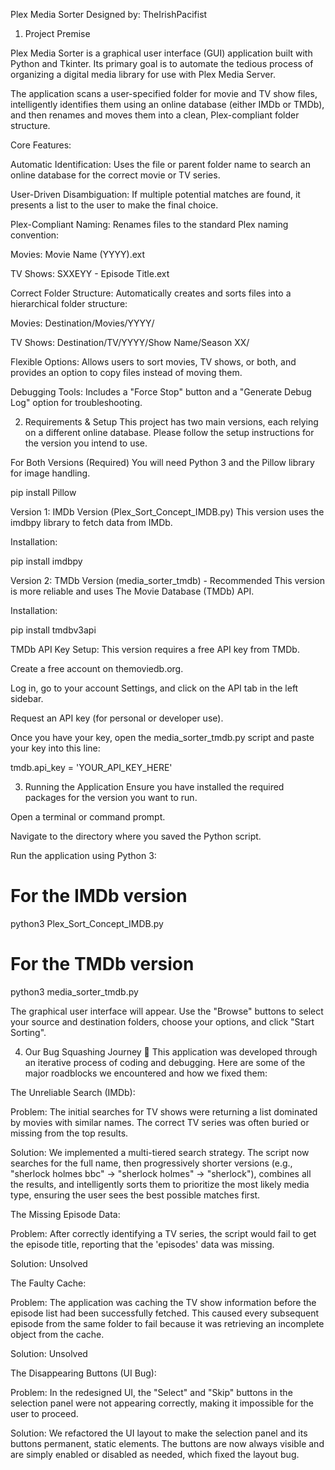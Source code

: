 Plex Media Sorter
Designed by: TheIrishPacifist

1. Project Premise

Plex Media Sorter is a graphical user interface (GUI) application built with Python and Tkinter. Its primary goal is to automate the tedious process of organizing a digital media library for use with Plex Media Server.

The application scans a user-specified folder for movie and TV show files, intelligently identifies them using an online database (either IMDb or TMDb), and then renames and moves them into a clean, Plex-compliant folder structure.

Core Features:

Automatic Identification: Uses the file or parent folder name to search an online database for the correct movie or TV series.

User-Driven Disambiguation: If multiple potential matches are found, it presents a list to the user to make the final choice.

Plex-Compliant Naming: Renames files to the standard Plex naming convention:

Movies: Movie Name (YYYY).ext

TV Shows: SXXEYY - Episode Title.ext

Correct Folder Structure: Automatically creates and sorts files into a hierarchical folder structure:

Movies: Destination/Movies/YYYY/

TV Shows: Destination/TV/YYYY/Show Name/Season XX/

Flexible Options: Allows users to sort movies, TV shows, or both, and provides an option to copy files instead of moving them.

Debugging Tools: Includes a "Force Stop" button and a "Generate Debug Log" option for troubleshooting.

2. Requirements & Setup
This project has two main versions, each relying on a different online database. Please follow the setup instructions for the version you intend to use.

For Both Versions (Required)
You will need Python 3 and the Pillow library for image handling.

pip install Pillow

Version 1: IMDb Version (Plex_Sort_Concept_IMDB.py)
This version uses the imdbpy library to fetch data from IMDb.

Installation:

pip install imdbpy

Version 2: TMDb Version (media_sorter_tmdb) - Recommended
This version is more reliable and uses The Movie Database (TMDb) API.

Installation:

pip install tmdbv3api

TMDb API Key Setup:
This version requires a free API key from TMDb.

Create a free account on themoviedb.org.

Log in, go to your account Settings, and click on the API tab in the left sidebar.

Request an API key (for personal or developer use).

Once you have your key, open the media_sorter_tmdb.py script and paste your key into this line:

tmdb.api_key = 'YOUR_API_KEY_HERE'

3. Running the Application
Ensure you have installed the required packages for the version you want to run.

Open a terminal or command prompt.

Navigate to the directory where you saved the Python script.

Run the application using Python 3:

# For the IMDb version
python3 Plex_Sort_Concept_IMDB.py

# For the TMDb version
python3 media_sorter_tmdb.py

The graphical user interface will appear. Use the "Browse" buttons to select your source and destination folders, choose your options, and click "Start Sorting".

4. Our Bug Squashing Journey 🐛
This application was developed through an iterative process of coding and debugging. Here are some of the major roadblocks we encountered and how we fixed them:

The Unreliable Search (IMDb):

Problem: The initial searches for TV shows were returning a list dominated by movies with similar names. The correct TV series was often buried or missing from the top results.

Solution: We implemented a multi-tiered search strategy. The script now searches for the full name, then progressively shorter versions (e.g., "sherlock holmes bbc" -> "sherlock holmes" -> "sherlock"), combines all the results, and intelligently sorts them to prioritize the most likely media type, ensuring the user sees the best possible matches first.

The Missing Episode Data:

Problem: After correctly identifying a TV series, the script would fail to get the episode title, reporting that the 'episodes' data was missing.

Solution: Unsolved

The Faulty Cache:

Problem: The application was caching the TV show information before the episode list had been successfully fetched. This caused every subsequent episode from the same folder to fail because it was retrieving an incomplete object from the cache.

Solution: Unsolved

The Disappearing Buttons (UI Bug):

Problem: In the redesigned UI, the "Select" and "Skip" buttons in the selection panel were not appearing correctly, making it impossible for the user to proceed.

Solution: We refactored the UI layout to make the selection panel and its buttons permanent, static elements. The buttons are now always visible and are simply enabled or disabled as needed, which fixed the layout bug.

